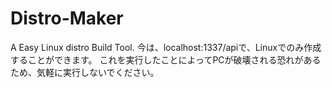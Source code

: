 # Distro-Maker
A Easy Linux distro Build Tool.
今は、localhost:1337/apiで、Linuxでのみ作成することができます。
これを実行したことによってPCが破壊される恐れがあるため、気軽に実行しないでください。
